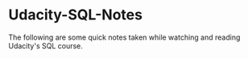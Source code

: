 # Udacity-SQL-Notes

The following are some quick notes taken while watching and reading Udacity's SQL course.

